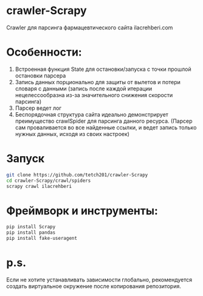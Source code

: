 # crawler-Scrapy
Crawler для парсинга фармацевтического сайта ilacrehberi.com
# Особенности:
1. Встроенная функция State для остановки/запуска с точки прошлой остановки парсера
2. Запись данных порционально для защиты от вылетов и потери словаря с данными (запись после каждой итерации нецелессообразна из-за значительного снижения скорости парсинга)
3. Парсер ведет лог
4. Беспорядочная структура сайта идеально демонстрирует преимущество crawlSpider для парсинга данного ресурса. (Парсер сам проваливается во все найденные ссылки, и ведет запись только нужных данных, исходя из своих настроек)
# Запуск
```bash
git clone https://github.com/tetch201/crawler-Scrapy
cd crawler-Scrapy/crawl/spiders
scrapy crawl ilacrehberi
```
# Фреймворк и инструменты:
```bash
pip install Scrapy
pip install pandas
pip install fake-useragent
```
# p.s.
Если не хотите устанавливать зависимости глобально, рекомендуется создать виртуальное окружение после копирования репозитория.

